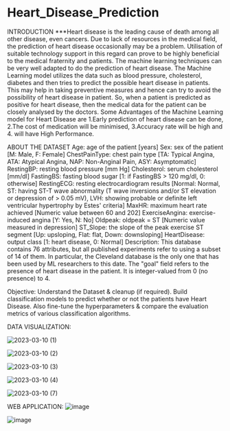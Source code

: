 # Heart_Disease_Prediction
INTRODUCTION
***Heart disease is the leading cause of death among all other disease, even cancers. Due to lack of resources in the medical field, the prediction of heart disease occasionally may be a problem. Utilisation of suitable technology support in this regard can prove to be highly beneficial to the medical fraternity and patients. The machine learning techniques can be very well adapted to do the prediction of heart disease. The Machine Learning model utilizes the data such as blood pressure, cholesterol, diabetes and then tries to predict the possible heart disease in patients. This may help in taking preventive measures and hence can try to avoid the possibility of heart disease in patient. So, when a patient is predicted as positive for heart disease, then the medical data for the patient can be closely analysed by the doctors. Some Advantages of the Machine Learning model for Heart Disease are 1.Early prediction of heart disease can be done, 2.The cost of medication will be minimised, 3.Accuracy rate will be high and 4. will have High Performance.

ABOUT THE DATASET
Age: age of the patient [years]
Sex: sex of the patient [M: Male, F: Female]
ChestPainType: chest pain type [TA: Typical Angina, ATA: Atypical Angina, NAP: Non-Anginal Pain, ASY: Asymptomatic]
RestingBP: resting blood pressure [mm Hg]
Cholesterol: serum cholesterol [mm/dl]
FastingBS: fasting blood sugar [1: if FastingBS > 120 mg/dl, 0: otherwise]
RestingECG: resting electrocardiogram results [Normal: Normal, ST: having ST-T wave abnormality (T wave inversions and/or ST elevation or depression of > 0.05 mV), LVH: showing probable or definite left ventricular hypertrophy by Estes' criteria]
MaxHR: maximum heart rate achieved [Numeric value between 60 and 202]
ExerciseAngina: exercise-induced angina [Y: Yes, N: No]
Oldpeak: oldpeak = ST [Numeric value measured in depression]
ST_Slope: the slope of the peak exercise ST segment [Up: upsloping, Flat: flat, Down: downsloping]
HeartDisease: output class [1: heart disease, 0: Normal]
Description: This database contains 76 attributes, but all published experiments refer to using a subset of 14 of them. In particular, the Cleveland database is the only one that has been used by ML researchers to this date. The "goal" field refers to the presence of heart disease in the patient. It is integer-valued from 0 (no presence) to 4.

Objective: Understand the Dataset & cleanup (if required). Build classification models to predict whether or not the patients have Heart Disease. Also fine-tune the hyperparameters & compare the evaluation metrics of various classification algorithms.

DATA VISUALIZATION:

![2023-03-10 (1)](https://user-images.githubusercontent.com/106903132/224370512-05ad1974-8100-4985-b373-8c083e66ffd9.png)

![2023-03-10 (2)](https://user-images.githubusercontent.com/106903132/224370665-20b65dea-f721-4741-b993-9bf118940ce0.png)

![2023-03-10 (3)](https://user-images.githubusercontent.com/106903132/224370962-f8a4360d-1704-4ebd-917c-49c2af8c159a.png)

![2023-03-10 (4)](https://user-images.githubusercontent.com/106903132/224371072-d8726188-1de3-4ea3-9da3-4b28705055d6.png)

![2023-03-10 (7)](https://user-images.githubusercontent.com/106903132/224371291-600ea3ab-514a-4085-8491-f74fc05c32ee.png)

WEB APPLICATION:
![image](https://user-images.githubusercontent.com/106903132/224371497-c2a171cd-b039-4824-9b0e-985b3c509078.png)

![image](https://user-images.githubusercontent.com/106903132/224371585-90289c56-8e55-4b10-9222-43746e8b3fc2.png)

